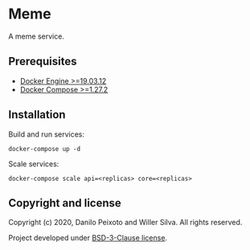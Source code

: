 # Meme

A meme service.

## Prerequisites

* [Docker Engine >=19.03.12](https://docs.docker.com/engine)
* [Docker Compose >=1.27.2](https://docs.docker.com/compose)

## Installation

Build and run services:

```
docker-compose up -d
```

Scale services:

```
docker-compose scale api=<replicas> core=<replicas>
```

## Copyright and license

Copyright (c) 2020, Danilo Peixoto and Willer Silva. All rights reserved.

Project developed under [BSD-3-Clause license](LICENSE.md).
